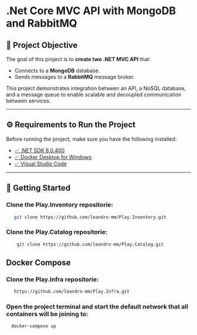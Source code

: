 # .Net Core MVC API with MongoDB and RabbitMQ

## 📌 Project Objective
The goal of this project is to **create two .NET MVC API** that:  
- Connects to a **MongoDB** database.  
- Sends messages to a **RabbitMQ** message broker.  

This project demonstrates integration between an API, a NoSQL database, and a message queue to enable scalable and decoupled communication between services.  

---

## ⚙️ Requirements to Run the Project
Before running the project, make sure you have the following installed:

- [✅ .NET SDK 8.0.400](https://dotnet.microsoft.com/en-us/download)  
- [✅ Docker Desktop for Windows](https://www.docker.com/products/docker-desktop/)  
- [✅ Visual Studio Code](https://code.visualstudio.com/)  

---

## 🚀 Getting Started
### Clone the Play.Inventory repositorie:
```bash
   git clone https://github.com/leandro-mm/Play.Inventory.git
```
### Clone the Play.Catalog repositorie:
```bash
    git clone https://github.com/leandro-mm/Play.Catalog.git
```

## Docker Compose
###  Clone the Play.Infra repositorie:   
```bash
   https://github.com/leandro-mm/Play.Infra.git
```
### Open the project terminal and start the default network that all containers will be joining to:
```bash
  docker-compose up
```

